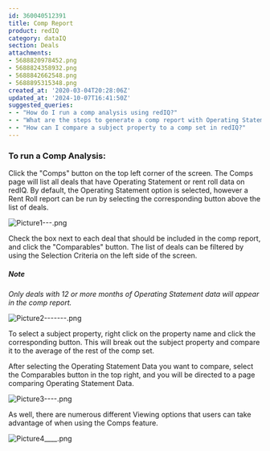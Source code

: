 ```yaml
---
id: 360040512391
title: Comp Report
product: redIQ
category: dataIQ
section: Deals
attachments:
- 5688820978452.png
- 5688824358932.png
- 5688842662548.png
- 5688895315348.png
created_at: '2020-03-04T20:28:06Z'
updated_at: '2024-10-07T16:41:50Z'
suggested_queries:
- - "How do I run a comp analysis using redIQ?"
- - "What are the steps to generate a comp report with Operating Statement data?"
- - "How can I compare a subject property to a comp set in redIQ?"
---
```

### 

### **To run a Comp Analysis:**

Click the "Comps" button on the top left corner of the screen. The Comps page will list all deals that have Operating Statement or rent roll data on redIQ. By default, the Operating Statement option is selected, however a Rent Roll report can be run by selecting the corresponding button above the list of deals.

![Picture1---.png](https://rediq.zendesk.com/hc/article_attachments/5688820978452/Picture1---.png)

Check the box next to each deal that should be included in the comp report, and click the "Comparables" button. The list of deals can be filtered by using the Selection Criteria on the left side of the screen.

##### **Note**

*Only deals with 12 or more months of Operating Statement data will appear in the comp report.*

![Picture2-------.png](https://rediq.zendesk.com/hc/article_attachments/5688824358932/Picture2-------.png)

To select a subject property, right click on the property name and click the corresponding button. This will break out the subject property and compare it to the average of the rest of the comp set.

After selecting the Operating Statement Data you want to compare, select the Comparables button in the top right, and you will be directed to a page comparing Operating Statement Data.

![Picture3----.png](https://rediq.zendesk.com/hc/article_attachments/5688842662548/Picture3----.png)

As well, there are numerous different Viewing options that users can take advantage of when using the Comps feature.

![Picture4____.png](https://rediq.zendesk.com/hc/article_attachments/5688895315348/Picture4____.png)
